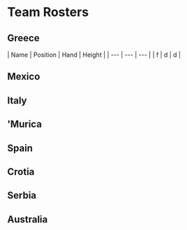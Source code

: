 # Team Rosters  
  
## Greece

| Name | Position | Hand | Height |
| --- | --- | --- |
| f | d | d |

## Mexico

## Italy

## 'Murica

## Spain

## Crotia

## Serbia

## Australia